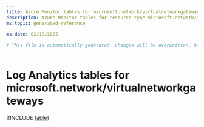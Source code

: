 ```yaml
---
title: Azure Monitor tables for microsoft.network/virtualnetworkgateways
description: Azure Monitor tables for resource type microsoft.network/virtualnetworkgateways
ms.topic: generated-reference
   
ms.date: 02/18/2025

# This file is automatically generated. Changes will be overwritten. Do not change this file directly.
---
```


# Log Analytics tables for microsoft.network/virtualnetworkgateways  

[!INCLUDE [table](~/reusable-content/ce-skilling/azure/includes/azure-monitor/reference/tables/microsoft-network_virtualnetworkgateways-include.md)]

